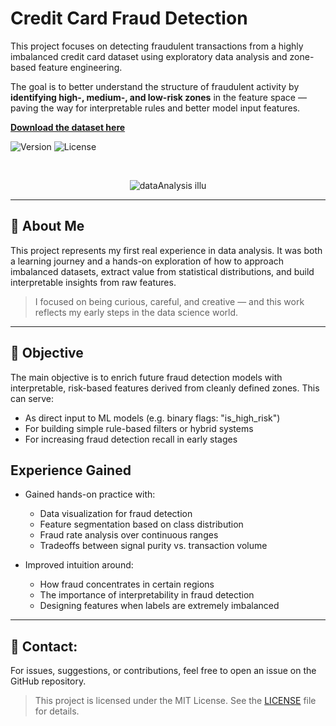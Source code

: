# Credit Card Fraud Detection

This project focuses on detecting fraudulent transactions from a highly imbalanced credit card dataset using exploratory data analysis and zone-based feature engineering.

The goal is to better understand the structure of fraudulent activity by **identifying high-, medium-, and low-risk zones** in the feature space — paving the way for interpretable rules and better model input features.

[**Download the dataset here**](https://www.kaggle.com/datasets/mlg-ulb/creditcardfraud)

![Version](https://img.shields.io/badge/version-v0.0.0-blue)
![License](https://img.shields.io/github/license/cfrBernard/MaskMapWizard)

<br>

<p align="center">
  <img src="assets/img/" alt="dataAnalysis illu" />
</p>

---

## 🐣 About Me

This project represents my first real experience in data analysis.
It was both a learning journey and a hands-on exploration of how to approach imbalanced datasets, extract value from statistical distributions, and build interpretable insights from raw features.

> I focused on being curious, careful, and creative — and this work reflects my early steps in the data science world.

---

## 🎯 Objective
The main objective is to enrich future fraud detection models with interpretable, risk-based features derived from cleanly defined zones. This can serve:

- As direct input to ML models (e.g. binary flags: "is_high_risk")
- For building simple rule-based filters or hybrid systems
- For increasing fraud detection recall in early stages

## Experience Gained
- Gained hands-on practice with:

  - Data visualization for fraud detection
  - Feature segmentation based on class distribution
  - Fraud rate analysis over continuous ranges
  - Tradeoffs between signal purity vs. transaction volume

- Improved intuition around:

  - How fraud concentrates in certain regions
  - The importance of interpretability in fraud detection
  - Designing features when labels are extremely imbalanced
 
---

## 🤝 Contact:
For issues, suggestions, or contributions, feel free to open an issue on the GitHub repository.

> This project is licensed under the MIT License. See the [LICENSE](./LICENSE.md) file for details.
